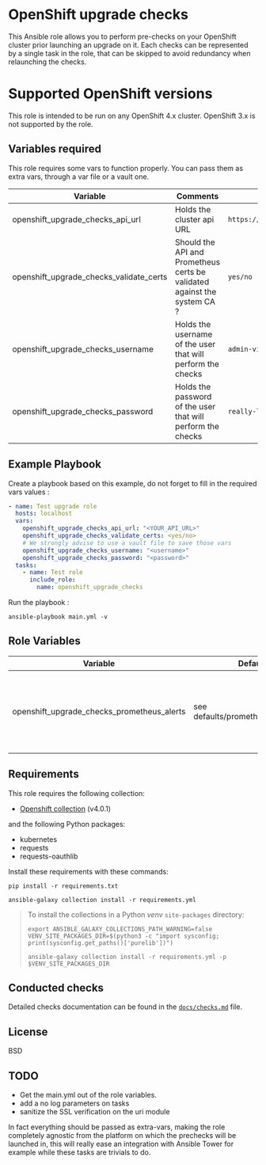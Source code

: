 OpenShift upgrade checks
=========

This Ansible role allows you to perform pre-checks on your OpenShift cluster prior launching an upgrade on it. Each checks can be represented by a single task in the role, that can be skipped to avoid redundancy when relaunching the checks.

Supported OpenShift versions
=========

This role is intended to be run on any OpenShift 4.x cluster. OpenShift 3.x is not supported by the role.

Variables required
------------
This role requires some vars to function properly. You can pass them as extra vars, through a var file or a vault one.

| Variable | Comments | Examples |
|----------|----------|----------|
|openshift_upgrade_checks_api_url | Holds the cluster api URL | `https://api.cluster.domain.com:6443`
|openshift_upgrade_checks_validate_certs | Should the API and Prometheus certs be validated against the system CA ? | `yes/no` 
|openshift_upgrade_checks_username | Holds the username of the user that will perform the checks | `admin-viewer`
|openshift_upgrade_checks_password | Holds the password of the user that will perform the checks | `really-long-and-secure-password` 

Example Playbook
----------------

Create a playbook based on this example, do not forget to fill in the required vars values : 
```yaml
- name: Test upgrade role
  hosts: localhost 
  vars:
    openshift_upgrade_checks_api_url: "<YOUR_API_URL>"
    openshift_upgrade_checks_validate_certs: <yes/no>
    # We strongly advise to use a vault file to save those vars
    openshift_upgrade_checks_username: "<username>"
    openshift_upgrade_checks_password: "<password>"
  tasks: 
    - name: Test role 
      include_role: 
        name: openshift_upgrade_checks
```

Run the playbook :
```
ansible-playbook main.yml -v 
```

Role Variables
--------------

| Variable | Default | Comments | Examples |
|----------|---------|----------|----------|
|openshift_upgrade_checks_prometheus_alerts| see defaults/prometheus_alerts.yml | This variable holds a list of critical alerts, that can be modified if needed | see defaults/prometheus_alerts.yml


Requirements
------------
This role requires the following collection:
 - [Openshift collection](https://console.redhat.com/ansible/automation-hub/repo/published/redhat/openshift) (v4.0.1)

and the following Python packages:
* kubernetes
* requests
* requests-oauthlib

Install these requirements with these commands:

```shell
pip install -r requirements.txt
```

```shell
ansible-galaxy collection install -r requirements.yml
```

> To install the collections in a Python *venv* `site-packages` directory:
>
> ```shell
> export ANSIBLE_GALAXY_COLLECTIONS_PATH_WARNING=false
> VENV_SITE_PACKAGES_DIR=$(python3 -c "import sysconfig; print(sysconfig.get_paths()['purelib'])")
>
> ansible-galaxy collection install -r requirements.yml -p $VENV_SITE_PACKAGES_DIR
> ```

Conducted checks
----------------

Detailed checks documentation can be found in the [`docs/checks.md`](docs/checks.md) file.

License
-------

BSD

TODO
-------

- Get the main.yml out of the role variables.
- add a no log parameters on tasks
- sanitize the SSL verification on the uri module

In fact everything should be passed as extra-vars, making the role completely agnostic from the platform on which the prechecks will be launched in, this will really ease an integration with Ansible Tower for example while these tasks are trivials to do.
